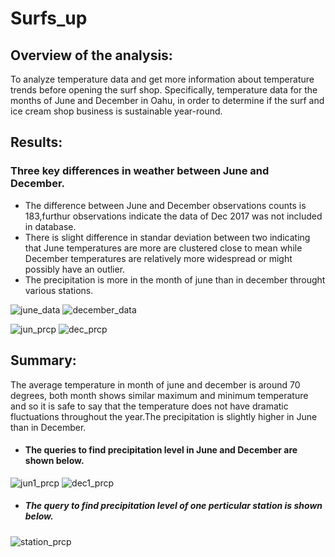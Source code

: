 # Surfs_up
## Overview of the analysis:
To analyze temperature data and get more information about temperature trends before opening the surf shop. Specifically, temperature data for the months of June and December in Oahu, in order to determine if the surf and ice cream shop business is sustainable year-round.

## Results: 
### Three key differences in weather between June and December.
- The difference between June and December observations counts is 183,furthur observations indicate the data of Dec 2017 was not included in database.
- There is slight difference in standar deviation between two indicating that June temperatures are more are clustered close to mean while December temperatures are relatively        more widespread or might possibly have an outlier.
- The precipitation is more in the month of june than in december throught various stations.

![june_data](https://user-images.githubusercontent.com/84524153/128582421-166a9245-8fcf-4033-9d4a-7a7e0bc6b726.png)
![december_data](https://user-images.githubusercontent.com/84524153/128582426-8503683d-37a1-4dd5-a238-1010faab9b58.png)

![jun_prcp](https://user-images.githubusercontent.com/84524153/128614352-0c49cf8a-b407-49b4-bdc9-63f9b043b009.png)
![dec_prcp](https://user-images.githubusercontent.com/84524153/128614363-1d1613cd-1cd2-47c4-88fa-4277b39c9c2c.png)


## Summary:
The average temperature in month of june and december is around 70 degrees, both month shows similar maximum and minimum temperature and so it  is safe to say that the temperature does not have dramatic fluctuations throughout the year.The precipitation is slightly higher in June than in December.
- #### The queries to find precipitation level in June and December are shown below. 

![jun1_prcp](https://user-images.githubusercontent.com/84524153/128614366-773bf548-e5fe-4aff-a8e3-293902855c67.png)
![dec1_prcp](https://user-images.githubusercontent.com/84524153/128614368-ed0fd5ef-67ac-4733-9da4-40b9783afed0.png)


- ##### The query to find precipitation level of one perticular station is shown below.

![station_prcp](https://user-images.githubusercontent.com/84524153/128614372-4b9bec33-ae6e-4ec1-8955-b89894b25bd6.png)

